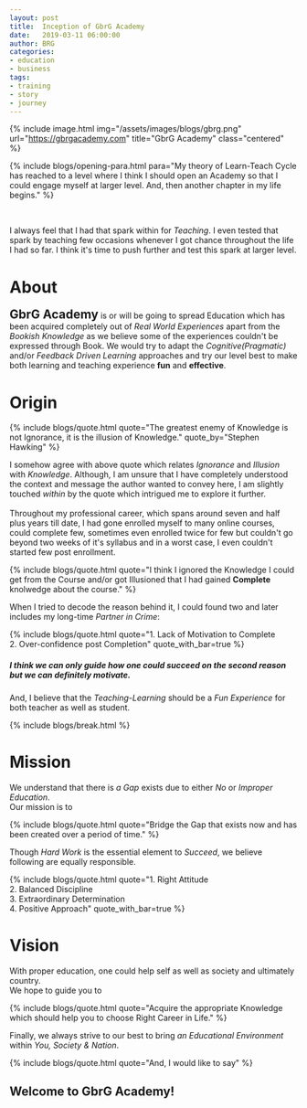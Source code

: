 ```yaml
---
layout: post
title:  Inception of GbrG Academy
date:   2019-03-11 06:00:00
author: BRG
categories: 
- education
- business
tags:
- training
- story
- journey
---
```


{% include image.html
           img="/assets/images/blogs/gbrg.png"
           url="https://gbrgacademy.com"
           title="GbrG Academy"
           class="centered"
%}

{% include blogs/opening-para.html 
           para="My theory of Learn-Teach Cycle has reached to a level where I think I should open an Academy so that I could engage myself at larger level. And, then another chapter in my life begins."
%}

<br/>

I always feel that I had that spark within for _Teaching_. I even tested that spark by teaching few occasions whenever I got chance throughout the life I had so far. I think it's time to push further and test this spark at larger level.

# About

<span style="font-size: 1.5em; font-weight: bold;">GbrG Academy</span> is or will be going to spread Education which has 
been acquired completely out of _Real World Experiences_ apart from the _Bookish Knowledge_ as we believe some of the 
experiences couldn't be expressed through Book. We would try to adapt the _Cognitive(Pragmatic)_ and/or _Feedback 
Driven Learning_ approaches and try our level best to make both learning and teaching experience __fun__ and __effective__.

# Origin

{% include blogs/quote.html 
           quote="The greatest enemy of Knowledge is not Ignorance, it is the illusion of Knowledge."
           quote_by="Stephen Hawking"
%}

I somehow agree with above quote which relates _Ignorance_ and _Illusion_ with _Knowledge_. Although, I am unsure that
I have completely understood the context and message the author wanted to convey here, I am slightly touched _within_ 
by the quote which intrigued me to explore it further.
<br><br>
Throughout my professional career, which spans around seven and half plus years till date, I had gone enrolled myself to many online courses, could complete few, sometimes even enrolled twice for few but couldn't go beyond two weeks of it's syllabus and in a worst case, I even couldn't started few post enrollment.

{% include blogs/quote.html 
           quote="I think I ignored the Knowledge I could get from the Course and/or got Illusioned that I had gained <b>Complete</b> knolwedge about the course."
%}

When I tried to decode the reason behind it, I could found two and later includes my long-time _Partner in Crime_:

{% include blogs/quote.html 
           quote="1. Lack of Motivation to Complete<br>2. Over-confidence post Completion"
           quote_with_bar=true
%}

##### I think we can only guide how one could succeed on the second reason but we can definitely motivate.

And, I believe that the _Teaching-Learning_ should be a _Fun Experience_ for both teacher as well as student.

{% include blogs/break.html %}

# Mission

We understand that there is _a Gap_ exists due to either _No_ or _Improper Education_. 
<br>
Our mission is to 

{% include blogs/quote.html 
           quote="Bridge the Gap that exists now and has been created over a period of time."
%}

Though _Hard Work_ is the essential element to _Succeed_, we believe following are equally responsible.

{% include blogs/quote.html 
           quote="1. Right Attitude<br>2. Balanced Discipline<br>3. Extraordinary Determination<br>4. Positive Approach"
           quote_with_bar=true
%}

# Vision

With proper education, one could help self as well as society and ultimately country.
<br>
We hope to guide you to

{% include blogs/quote.html 
           quote="Acquire the appropriate Knowledge which should help you to choose Right Career in Life."
%}

Finally, we always strive to our best to bring _an Educational Environment_ within _You, Society & Nation_.


{% include blogs/quote.html 
           quote="And, I would like to say"
%}

## Welcome to GbrG Academy!
